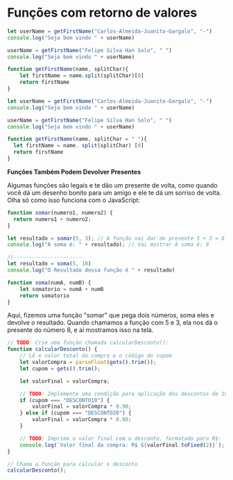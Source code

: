# Funções com retorno de valores

```js
let userName = getFirstName("Carlos-Almeida-Juanito-Gargalo", "-")
console.log("Seja bem vindo " + userName)

userName = getFirstName("Felipe Silva Han Solo", " ")
console.log("Seja bem vindo " + userName)

function getFirstName(name, splitChar){
	let firstName = name.split(splitChar)[0]
    return firstName
}
```

```js
let userName = getFirstName("Carlos-Almeida-Juanito-Gargalo", "-")
console.log("Seja bem vindo " + userName)

userName = getFirstName("Felipe Silva Han Solo", " ")
console.log("Seja bem vindo " + userName)

function getFirstName(name, splitChar = " "){
  let firstName = name. split(splitChar) [0]
  return firstName
}
```
**Funções Também Podem Devolver Presentes**

Algumas funções são legais e te dão um presente de volta, como quando você dá um desenho bonito para um amigo e ele te dá um sorriso de volta. Olha só como isso funciona com o JavaScript:

```js
function somar(numero1, numero2) {
  return numero1 + numero2;
}

let resultado = somar(5, 3); // A função vai dar de presente 5 + 3 = 8
console.log("A soma é: " + resultado); // Vai mostrar A soma é: 8

//----------------------
let resultado = soma(5, 10)
console.log("O Resultado dessa função é " + resultado)

function soma(numA, numB) {
	let somatorio = numA + numB
	return somatorio
}


```
Aqui, fizemos uma função "somar" que pega dois números, soma eles e devolve o resultado. Quando chamamos a função com 5 e 3, ela nos dá o presente do número 8, e aí mostramos isso na tela.

```js
// TODO: Crie uma função chamada calcularDesconto():
function calcularDesconto() {
    // Lê o valor total da compra e o código do cupom
    let valorCompra = parseFloat(gets().trim());
    let cupom = gets().trim();

    let valorFinal = valorCompra;

    // TODO: Implemente uma condição para aplicação dos descontos de 10% e 20%
    if (cupom === "DESCONTO10") {
        valorFinal = valorCompra * 0.90;
    } else if (cupom === "DESCONTO20") {
        valorFinal = valorCompra * 0.80;
    }

    // TODO: Imprima o valor final com o desconto, formatado para R$:
    console.log(`Valor final da compra: R$ ${valorFinal.toFixed(2)}`);
}

// Chama a função para calcular o desconto
calcularDesconto();

```
